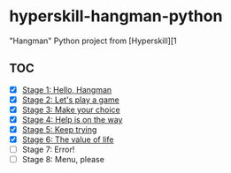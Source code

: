 # hyperskill-hangman-python

"Hangman" Python project from [Hyperskill][1

## TOC

- [x] [Stage 1: Hello, Hangman](src/stage1/project.py)
- [x] [Stage 2: Let's play a game](src/stage2/project.py)
- [x] [Stage 3: Make your choice](src/stage3/project.py)
- [x] [Stage 4: Help is on the way](src/stage4/project.py)
- [x] [Stage 5: Keep trying](src/stage5/project.py)
- [x] [Stage 6: The value of life](src/stage6/project.py)
- [ ] Stage 7: Error!
- [ ] Stage 8: Menu, please

[1]: https://hyperskill.org/
